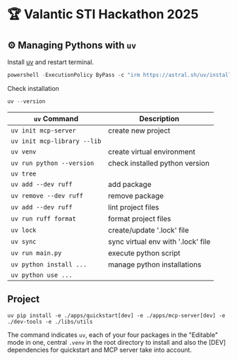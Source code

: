 # 🏆 Valantic STI Hackathon 2025

## ⚙️ Managing Pythons with `uv`

Install [uv](https://github.com/astral-sh/uv) and restart terminal.

```powershell
powershell -ExecutionPolicy ByPass -c "irm https://astral.sh/uv/install.ps1 | iex"
```

Check installation

```powershell
uv --version
```

| `uv` Command                | Description                        | 
|-----------------------------|------------------------------------|
| `uv init mcp-server`        | create new project                 |
| `uv init mcp-library --lib` |                                    |
| `uv venv`                   | create virtual environment         |
| `uv run python --version`   | check installed python version     |
| `uv tree`                   |                                    |
| `uv add --dev ruff`         | add package                        |
| `uv remove --dev ruff`      | remove package                     |
| `uv add --dev ruff`         | lint project files                 |
| `uv run ruff format`        | format project files               |
| `uv lock`                   | create/update '.lock' file         |
| `uv sync`                   | sync virtual env with '.lock' file |
| `uv run main.py`            | execute python script              |
| `uv python install ...`     | manage python installations        |
| `uv python use ...`         |                                    |

## Project

```
uv pip install -e ./apps/quickstart[dev] -e ./apps/mcp-server[dev] -e ./dev-tools -e ./libs/utils
```

The command indicates `uv`, each of your four packages in the "Editable" mode in one, central `.venv` in the root
directory to install and also the [DEV] dependencies for quickstart and MCP server take into account.